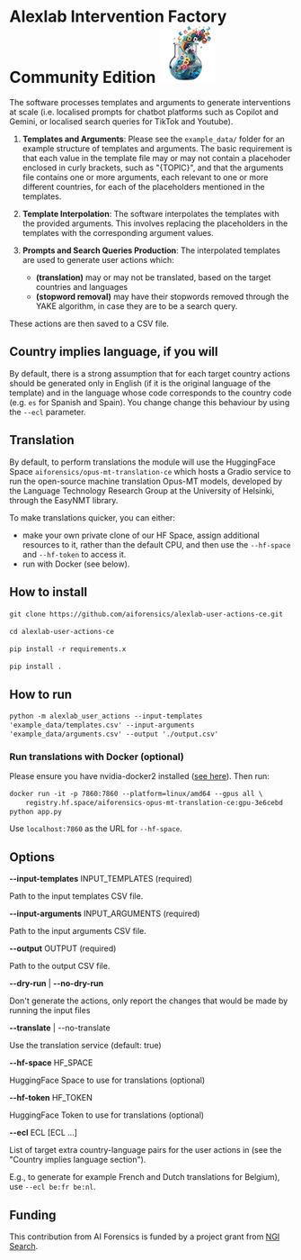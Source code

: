 # Alexlab Intervention Factory Community Edition ![Alexlab User Actions Community Edition](alexlab-user-actions.png "Alexlab Intervention Factory Community Edition") 

The software processes templates and arguments to generate interventions at scale (i.e. localised prompts for chatbot platforms such as Copilot and Gemini, or localised search queries for TikTok and Youtube). 

1. **Templates and Arguments**: Please see the `example_data/` folder for an example structure of templates and arguments.
The basic requirement is that each value in the template file may or may not contain a placehoder enclosed in curly brackets, such as "{TOPIC}", and that the arguments file contains one or more arguments, each relevant to one or more different countries, for each of the placeholders mentioned in the templates.

2. **Template Interpolation**: The software interpolates the templates with the provided arguments. This involves replacing the placeholders in the templates with the corresponding argument values.

3. **Prompts and Search Queries Production**: The interpolated templates are used to generate user actions which:
    - **(translation)** 
    may or may not be translated, based on the target countries and languages
    - **(stopword removal)** may have their stopwords removed through the YAKE algorithm, in case they are to be a search query. 

These actions are then saved to a CSV file.

## Country implies language, if you will
By default, there is a strong assumption that for each target country actions should be generated only in English (if it is the original language of the template) and in the language whose code corresponds to the country code (e.g. `es` for Spanish and Spain). You change change this behaviour by using the `--ecl` parameter.

## Translation 
By default, to perform translations the module will use the HuggingFace Space `aiforensics/opus-mt-translation-ce` which hosts a Gradio service to run the open-source machine translation Opus-MT models, developed by the Language Technology Research Group at the University of Helsinki, through the EasyNMT library. 

To make translations quicker, you can either:
- make your own private clone of our HF Space, assign additional resources to it, rather than the default CPU, and then use the `--hf-space` and `--hf-token` to access it.
- run with Docker (see below).

## How to install

`git clone https://github.com/aiforensics/alexlab-user-actions-ce.git`

`cd alexlab-user-actions-ce`

`pip install -r requirements.x`

`pip install .`

## How to run

```
python -m alexlab_user_actions --input-templates 'example_data/templates.csv' --input-arguments 'example_data/arguments.csv' --output './output.csv'
````



### Run translations with Docker (optional)

Please ensure you have nvidia-docker2 installed ([see here](https://docs.nvidia.com/datacenter/cloud-native/container-toolkit/latest/install-guide.html)).
Then run:

```
docker run -it -p 7860:7860 --platform=linux/amd64 --gpus all \
	registry.hf.space/aiforensics-opus-mt-translation-ce:gpu-3e6cebd python app.py
```

Use `localhost:7860` as the URL for `--hf-space`.

## Options
  **--input-templates** INPUT_TEMPLATES (required)

  Path to the input templates CSV file.
  
  **--input-arguments** INPUT_ARGUMENTS (required)

  Path to the input arguments CSV file.
  
  **--output** OUTPUT (required)
  
  Path to the output CSV file. 
  
  **--dry-run** | **--no-dry-run**
  
  Don't generate the actions, only report the changes that would be made by running the input files                        
  
  **--translate** | --no-translate
                                              
  Use the translation service (default: true)
  
  **--hf-space** HF_SPACE   
  
  HuggingFace Space to use for translations (optional)
  
  **--hf-token** HF_TOKEN   
  
  HuggingFace Token to use for translations (optional)
  
  
  
  **--ecl** ECL [ECL ...]   
  
  List of target extra country-language pairs for the user actions in  (see the "Country implies language section"). 
  
  E.g., to generate for example French and Dutch translations for Belgium), use `--ecl be:fr be:nl`.

## Funding
This contribution from AI Forensics is funded by a project grant from [NGI Search](https://www.ngisearch.eu/view/Main/).
